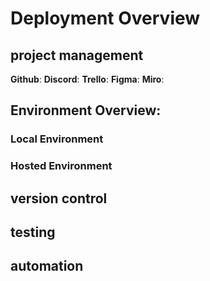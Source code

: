 # Deployment Overview
## project management
**Github**: 
**Discord**:
**Trello**:
**Figma**:
**Miro**:
## Environment Overview:
### Local Environment 

### Hosted Environment 

## version control
## testing
## automation
